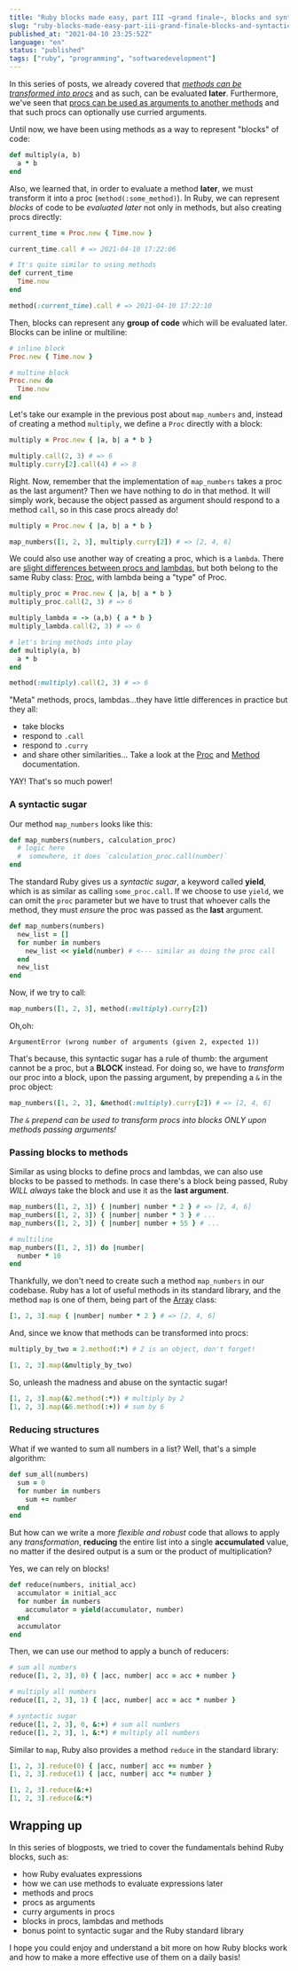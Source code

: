 ```yaml
---
title: "Ruby blocks made easy, part III ~grand finale~, blocks and syntactic sugar"
slug: "ruby-blocks-made-easy-part-iii-grand-finale-blocks-and-syntactic-sugar"
published_at: "2021-04-10 23:25:52Z"
language: "en"
status: "published"
tags: ["ruby", "programming", "softwaredevelopment"]
---
```


In this series of posts, we already covered that [_methods can be transformed into procs_](https://leandronsp.com/articles/ruby-blocks-made-easy-part-i-methods-and-procs-ji2) and as such, can be evaluated **later**. Furthermore, we've seen that [procs can be used as arguments to another methods](https://leandronsp.com/articles/ruby-blocks-made-easy-part-ii-curry-and-procs-as-arguments-3c25) and that such procs can optionally use curried arguments. 

Until now, we have been using methods as a way to represent "blocks" of code:
```ruby
def multiply(a, b)
  a * b
end
```
Also, we learned that, in order to evaluate a method **later**, we must transform it into a proc (`method(:some_method)`). In Ruby, we can represent _blocks_ of code to be _evaluated later_ not only in methods, but also creating procs directly:
```ruby
current_time = Proc.new { Time.now }

current_time.call # => 2021-04-10 17:22:06

# It's quite similar to using methods
def current_time
  Time.now
end

method(:current_time).call # => 2021-04-10 17:22:10
```
Then, blocks can represent any **group of code** which will be evaluated later. Blocks can be inline or multiline:
```ruby
# inline block
Proc.new { Time.now }

# multine block
Proc.new do
  Time.now
end
```
Let's take our example in the previous post about `map_numbers` and, instead of creating a method `multiply`, we define a `Proc` directly with a block:
```ruby
multiply = Proc.new { |a, b| a * b } 

multiply.call(2, 3) # => 6
multiply.curry[2].call(4) # => 8
```
Right. Now, remember that the implementation of `map_numbers` takes a proc as the last argument? Then we have nothing to do in that method. It will simply work, because the object passed as argument should respond to a method `call`, so in this case procs already do!
```ruby
multiply = Proc.new { |a, b| a * b } 

map_numbers([1, 2, 3], multiply.curry[2]) # => [2, 4, 6]
```
We could also use another way of creating a proc, which is a `lambda`. There are [slight differences between procs and lambdas](https://www.rubyguides.com/2016/02/ruby-procs-and-lambdas/), but both belong to the same Ruby class: [Proc](https://ruby-doc.org/core-2.6/Proc.html), with lambda being a "type" of Proc.
```ruby
multiply_proc = Proc.new { |a, b| a * b } 
multiply_proc.call(2, 3) # => 6

multiply_lambda = -> (a,b) { a * b } 
multiply_lambda.call(2, 3) # => 6

# let's bring methods into play
def multiply(a, b)
  a * b
end

method(:multiply).call(2, 3) # => 6
```
"Meta" methods, procs, lambdas...they have little differences in practice but they all:
* take blocks
* respond to `.call`
* respond to `.curry`
* and share other similarities...
Take a look at the [Proc](https://ruby-doc.org/core-2.4.0/Proc.html) and [Method](https://ruby-doc.org/core-2.4.0/Method.html) documentation.

YAY! That's so much power!
### A syntactic sugar
Our method `map_numbers` looks like this:
```ruby
def map_numbers(numbers, calculation_proc)
  # logic here
  #  somewhere, it does `calculation_proc.call(number)`
end
```
The standard Ruby gives us a _syntactic sugar_, a keyword called **yield**, which is as similar as calling `some_proc.call`. If we choose to use `yield`, we can omit the `proc` parameter but we have to trust that whoever calls the method, they must _ensure_ the proc was passed as the **last** argument.
```ruby
def map_numbers(numbers)
  new_list = []
  for number in numbers
    new_list << yield(number) # <--- similar as doing the proc call
  end
  new_list
end
```
Now, if we try to call:
```ruby
map_numbers([1, 2, 3], method(:multiply).curry[2])
```
Oh,oh:
```
ArgumentError (wrong number of arguments (given 2, expected 1))
```
That's because, this syntactic sugar has a rule of thumb: the argument cannot be a proc, but a **BLOCK** instead. For doing so, we have to _transform_ our proc into a block, upon the passing argument, by prepending a `&` in the proc object:
```ruby
map_numbers([1, 2, 3], &method(:multiply).curry[2]) # => [2, 4, 6]
```
_The `&` prepend can be used to transform procs into blocks ONLY upon methods passing arguments!_

### Passing blocks to methods
Similar as using blocks to define procs and lambdas, we can also use blocks to be passed to methods. In case there's a block being passed, Ruby _WILL always_ take the block and use it as the **last argument**.
```ruby
map_numbers([1, 2, 3]) { |number| number * 2 } # => [2, 4, 6]
map_numbers([1, 2, 3]) { |number| number * 3 } # ...
map_numbers([1, 2, 3]) { |number| number + 55 } # ...

# multiline
map_numbers([1, 2, 3]) do |number|
  number * 10
end
```
Thankfully, we don't need to create such a method `map_numbers` in our codebase. Ruby has a lot of useful methods in its standard library, and the method `map` is one of them, being part of the [Array](https://ruby-doc.org/core-2.7.0/Array.html) class:
```ruby
[1, 2, 3].map { |number| number * 2 } # => [2, 4, 6]
```
And, since we know that methods can be transformed into procs:
```ruby
multiply_by_two = 2.method(:*) # 2 is an object, don't forget!

[1, 2, 3].map(&multiply_by_two)
```
So, unleash the madness and abuse on the syntactic sugar!
```ruby
[1, 2, 3].map(&2.method(:*)) # multiply by 2
[1, 2, 3].map(&6.method(:+)) # sum by 6
```
### Reducing structures
What if we wanted to sum all numbers in a list? Well, that's a simple algorithm:
```ruby
def sum_all(numbers)
  sum = 0
  for number in numbers
    sum += number
  end
end
```
But how can we write a more *flexible and robust* code that allows to apply any _transformation_, **reducing** the entire list into a single **accumulated** value, no matter if the desired output is a sum or the product of multiplication? 

Yes, we can rely on blocks!
```ruby
def reduce(numbers, initial_acc)
  accumulator = initial_acc
  for number in numbers
    accumulator = yield(accumulator, number)
  end
  accumulator
end
```
Then, we can use our method to apply a bunch of reducers:
```ruby
# sum all numbers
reduce([1, 2, 3], 0) { |acc, number| acc = acc + number }

# multiply all numbers
reduce([1, 2, 3], 1) { |acc, number| acc = acc * number }

# syntactic sugar
reduce([1, 2, 3], 0, &:+) # sum all numbers
reduce([1, 2, 3], 1, &:*) # multiply all numbers
```
Similar to `map`, Ruby also provides a method `reduce` in the standard library:
```ruby
[1, 2, 3].reduce(0) { |acc, number| acc += number }
[1, 2, 3].reduce(1) { |acc, number| acc *= number }

[1, 2, 3].reduce(&:+)
[1, 2, 3].reduce(&:*)
```
## Wrapping up
In this series of blogposts, we tried to cover the fundamentals behind Ruby blocks, such as:
* how Ruby evaluates expressions
* how we can use methods to evaluate expressions later
* methods and procs
* procs as arguments
* curry arguments in procs
* blocks in procs, lambdas and methods
* bonus point to syntactic sugar and the Ruby standard library

I hope you could enjoy and understand a bit more on how Ruby blocks work and how to make a more effective use of them on a daily basis!












